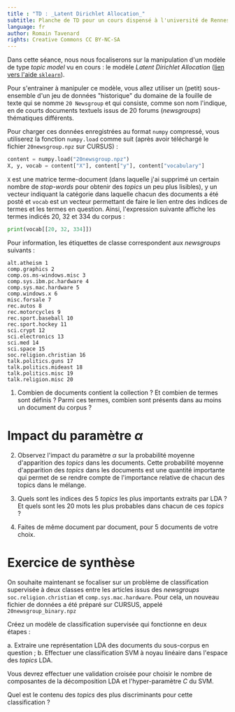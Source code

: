 ```yaml
---
title : "TD : _Latent Dirichlet Allocation_"
subtitle: Planche de TD pour un cours dispensé à l'université de Rennes 2
language: fr
author: Romain Tavenard
rights: Creative Commons CC BY-NC-SA
---
```


Dans cette séance, nous nous focaliserons sur la manipulation d'un modèle de
type _topic model_ vu en cours : le modèle _Latent Dirichlet Allocation_
([lien vers l'aide `sklearn`](http://scikit-learn.org/stable/modules/generated/sklearn.decomposition.LatentDirichletAllocation.html)).

Pour s'entrainer à manipuler ce modèle, vous allez utiliser un (petit)
sous-ensemble d'un jeu de données "historique" du domaine de la fouille de texte
qui se nomme `20 Newsgroup` et qui consiste, comme son nom l'indique, en de
courts documents textuels issus de 20 forums (_newsgroups_) thématiques
différents.

Pour charger ces données enregistrées au format `numpy` compressé, vous
utiliserez la fonction `numpy.load` comme suit (après avoir téléchargé le
    fichier `20newsgroup.npz` sur CURSUS) :

```python
content = numpy.load("20newsgroup.npz")
X, y, vocab = content["X"], content["y"], content["vocabulary"]
```

`X` est une matrice terme-document (dans laquelle j'ai supprimé un certain
nombre de _stop-words_ pour obtenir des _topics_ un peu plus lisibles), y un
vecteur indiquant la catégorie dans laquelle chacun des documents a été posté et
`vocab` est un vecteur permettant de faire le lien entre des indices de termes
et les termes en question.
Ainsi, l'expression suivante affiche les termes indicés 20, 32 et 334 du corpus :

```python
print(vocab[[20, 32, 334]])
```

Pour information, les étiquettes de classe correspondent aux _newsgroups_
suivants :

```
alt.atheism 1
comp.graphics 2
comp.os.ms-windows.misc 3
comp.sys.ibm.pc.hardware 4
comp.sys.mac.hardware 5
comp.windows.x 6
misc.forsale 7
rec.autos 8
rec.motorcycles 9
rec.sport.baseball 10
rec.sport.hockey 11
sci.crypt 12
sci.electronics 13
sci.med 14
sci.space 15
soc.religion.christian 16
talk.politics.guns 17
talk.politics.mideast 18
talk.politics.misc 19
talk.religion.misc 20
```

1. Combien de documents contient la collection ? Et combien de termes sont
définis ? Parmi ces termes, combien sont présents dans au moins un document du
corpus ?

# Impact du paramètre $\alpha$

2. Observez l'impact du paramètre $\alpha$ sur la probabilité moyenne d'apparition
des _topics_ dans les documents. Cette probabilité moyenne d'apparition des
_topics_ dans les documents est une quantité importante qui permet de se rendre
compte de l'importance relative de chacun des topics dans le mélange.

3. Quels sont les indices des 5 _topics_ les plus importants extraits par LDA ?
Et quels sont les 20 mots les plus probables dans chacun de ces _topics_ ?

4. Faites de même document par document, pour 5 documents de votre choix.

# Exercice de synthèse

On souhaite maintenant se focaliser sur un problème de classification supervisée
à deux classes entre les articles issus des _newsgroups_
`soc.religion.christian` et `comp.sys.mac.hardware`.
Pour cela, un nouveau fichier de données a été préparé sur CURSUS, appelé
`20newsgroup_binary.npz`

Créez un modèle de classification supervisée qui fonctionne en deux étapes :

a. Extraire une représentation LDA des documents du sous-corpus en question ;
b. Effectuer une classification SVM à noyau linéaire dans l'espace des _topics_
LDA.

Vous devrez effectuer une validation croisée pour choisir le nombre de
composantes de la décomposition LDA et l'hyper-paramètre $C$ du SVM.

Quel est le contenu des _topics_ des plus discriminants pour cette
classification ?
